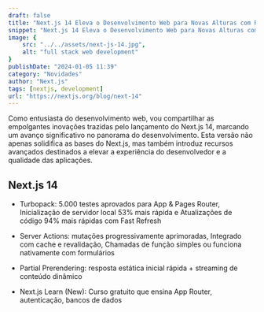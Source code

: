 ```yaml
---
draft: false
title: "Next.js 14 Eleva o Desenvolvimento Web para Novas Alturas com Recursos Avançados"
snippet: "Next.js 14 Eleva o Desenvolvimento Web para Novas Alturas com Recursos Avançados"
image: {
    src: "../../assets/next-js-14.jpg",
    alt: "full stack web development"
}
publishDate: "2024-01-05 11:39"
category: "Novidades"
author: "Next.js"
tags: [nextjs, development]
url: "https://nextjs.org/blog/next-14"
---
```


Como entusiasta do desenvolvimento web, vou compartilhar as empolgantes inovações trazidas pelo lançamento do Next.js 14, marcando um avanço significativo no panorama do desenvolvimento. Esta versão não apenas solidifica as bases do Next.js, mas também introduz recursos avançados destinados a elevar a experiência do desenvolvedor e a qualidade das aplicações.

## Next.js 14

- Turbopack:  5.000 testes aprovados para App & Pages Router, Inicialização de servidor local 53% mais rápida e Atualizações de código 94% mais rápidas com Fast Refresh

- Server Actions: mutações progressivamente aprimoradas, Integrado com cache e revalidação, Chamadas de função simples ou funciona nativamente com formulários

- Partial Prerendering: resposta estática inicial rápida + streaming de conteúdo dinâmico

- Next.js Learn (New): Curso gratuito que ensina App Router, autenticação, bancos de dados

